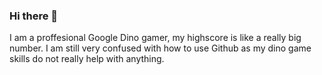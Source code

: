 ### Hi there 👋
I am a proffesional Google Dino gamer, my highscore is like a really big number.
I am still very confused with how to use Github as my dino game skills do not really help with anything.
